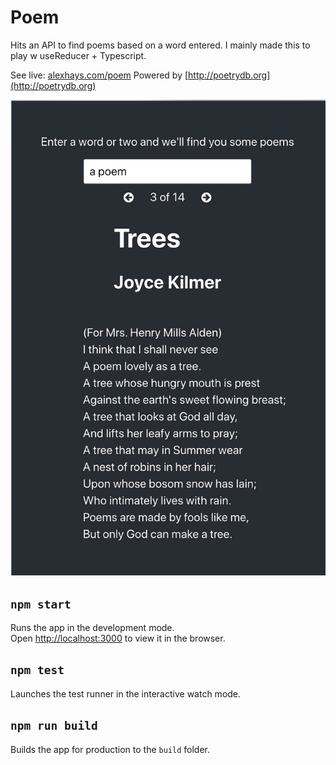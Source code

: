 # Poem

Hits an API to find poems based on a word entered. 
I mainly made this to play w useReducer + Typescript. 

See live: [alexhays.com/poem](alexhays.com/poem)
Powered by [http://poetrydb.org](http://poetrydb.org)

![Image of app](https://github.com/alexboots/poem/blob/master/readme-img.png)

## `npm start`

Runs the app in the development mode.<br>
Open [http://localhost:3000](http://localhost:3000) to view it in the browser.

## `npm test`

Launches the test runner in the interactive watch mode.<br>

## `npm run build`

Builds the app for production to the `build` folder.<br>
